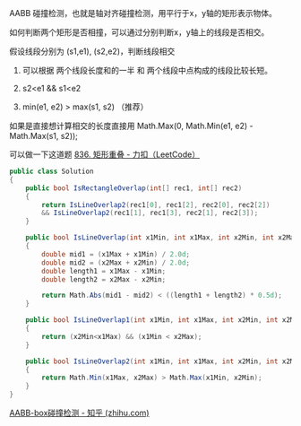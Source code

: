 AABB 碰撞检测，也就是轴对齐碰撞检测，用平行于x，y轴的矩形表示物体。

如何判断两个矩形是否相撞，可以通过分别判断x，y轴上的线段是否相交。



假设线段分别为 (s1,e1), (s2,e2)，判断线段相交

1. 可以根据 两个线段长度和的一半 和 两个线段中点构成的线段比较长短。

2. s2<e1 && s1<e2
									
3. min(e1, e2) > max(s1, s2) （推荐）

如果是直接想计算相交的长度直接用 Math.Max(0, Math.Min(e1, e2) - Math.Max(s1, s2));

可以做一下这道题 [836. 矩形重叠 - 力扣（LeetCode）](https://leetcode.cn/problems/rectangle-overlap/)

```c#
public class Solution
{
    public bool IsRectangleOverlap(int[] rec1, int[] rec2)
    {
        return IsLineOverlap2(rec1[0], rec1[2], rec2[0], rec2[2])
        && IsLineOverlap2(rec1[1], rec1[3], rec2[1], rec2[3]);
    }

    public bool IsLineOverlap(int x1Min, int x1Max, int x2Min, int x2Max)
    {
        double mid1 = (x1Max + x1Min) / 2.0d;
        double mid2 = (x2Max + x2Min) / 2.0d;
        double length1 = x1Max - x1Min;
        double length2 = x2Max - x2Min;

        return Math.Abs(mid1 - mid2) < ((length1 + length2) * 0.5d);
    }

    public bool IsLineOverlap1(int x1Min, int x1Max, int x2Min, int x2Max)
    {
        return (x2Min<x1Max) && (x1Min < x2Max);
    }

    public bool IsLineOverlap2(int x1Min, int x1Max, int x2Min, int x2Max)
    {
        return Math.Min(x1Max, x2Max) > Math.Max(x1Min, x2Min);
    }
}
```

[AABB-box碰撞检测 - 知乎 (zhihu.com)](https://zhuanlan.zhihu.com/p/163590893)